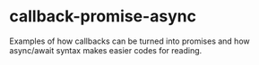 # callback-promise-async

Examples of how callbacks can be turned into promises and how async/await syntax makes easier codes for reading. 
